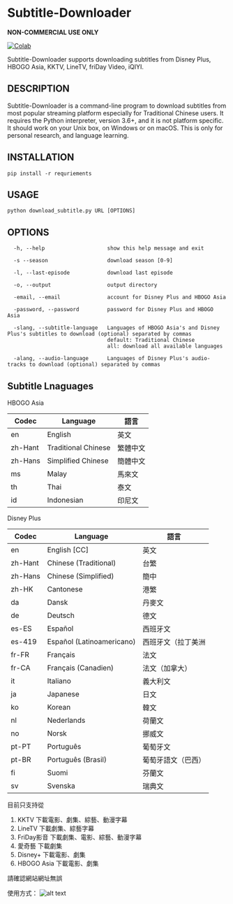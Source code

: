 # Subtitle-Downloader

**NON-COMMERCIAL USE ONLY**

<a href="https://colab.research.google.com/drive/13tv-eT5mx6EWBL_du9Bd2gMQFxT83NCp?usp=sharing" target="_blank"><img src="https://colab.research.google.com/assets/colab-badge.svg" title="Open this file in Google Colab" alt="Colab"/></a> <br/>

Subtitle-Downloader supports downloading subtitles from Disney Plus, HBOGO Asia, KKTV, LineTV, friDay Video, iQIYI.

## DESCRIPTION

Subtitle-Downloader is a command-line program to download subtitles from most popular streaming platform especially for Traditional Chinese users. It requires the Python interpreter, version 3.6+, and it is not platform specific. It should work on your Unix box, on Windows or on macOS. This is only for personal research, and language learning.

## INSTALLATION

```
pip install -r requriements
```

## USAGE

```
python download_subtitle.py URL [OPTIONS]
```

## OPTIONS

```
  -h, --help                    show this help message and exit
  
  -s --season                   download season [0-9]
  
  -l, --last-episode            download last episode
  
  -o, --output                  output directory
  
  -email, --email               account for Disney Plus and HBOGO Asia
  
  -password, --password         password for Disney Plus and HBOGO Asia
  
  -slang, --subtitle-language   Languages of HBOGO Asia's and Disney Plus's subtitles to download (optional) separated by commas
                                default: Traditional Chinese
                                all: download all available languages
                                
  -alang, --audio-language      Languages of Disney Plus's audio-tracks to download (optional) separated by commas
```
## Subtitle Lnaguages

HBOGO Asia

| Codec | Language | 語言 |
| --- | --- | --- |
| en | English | 英文 |
| zh-Hant | Traditional Chinese | 繁體中文 |
| zh-Hans | Simplified Chinese | 簡體中文 |
| ms | Malay | 馬來文 |
| th | Thai | 泰文 |
| id | Indonesian | 印尼文 |

Disney Plus

| Codec | Language | 語言 |
| --- | --- | --- |
| en | English [CC] | 英文 |
| zh-Hant | Chinese (Traditional) | 台繁 |
| zh-Hans | Chinese (Simplified) | 簡中 |
| zh-HK | Cantonese | 港繁 |
| da | Dansk | 丹麥文 |
| de | Deutsch | 德文 |
| es-ES | Español | 西班牙文 |
| es-419 | Español (Latinoamericano) | 西班牙文（拉丁美洲 |
| fr-FR | Français | 法文 |
| fr-CA | Français (Canadien) | 法文（加拿大） |
| it | Italiano | 義大利文 |
| ja | Japanese | 日文 |
| ko | Korean | 韓文 |
| nl | Nederlands | 荷蘭文 |
| no | Norsk | 挪威文 |
| pt-PT | Português | 葡萄牙文 |
| pt-BR | Português (Brasil) | 葡萄牙語文（巴西） |
| fi | Suomi | 芬蘭文 |
| sv | Svenska | 瑞典文 |


目前只支持從
1. KKTV 下載電影、劇集、綜藝、動漫字幕
2. LineTV 下載劇集、綜藝字幕
3. FriDay影音 下載劇集、電影、綜藝、動漫字幕
4. 愛奇藝 下載劇集
4. Disney+ 下載電影、劇集
5. HBOGO Asia 下載電影、劇集

請確認網站網址無誤

使用方式：
![alt text](https://github.com/wayneclub/Subtitle-Downloader/blob/main/guide.png?raw=true)
